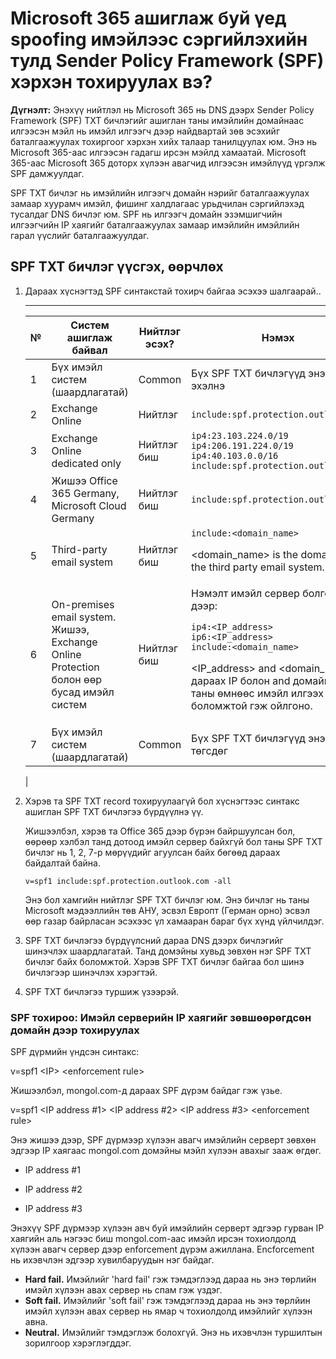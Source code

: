 # Microsoft 365 ашиглаж буй үед spoofing имэйлээс сэргийлэхийн тулд Sender Policy Framework (SPF) хэрхэн тохируулах вэ? 

 **Дүгнэлт:** Энэхүү нийтлэл нь Microsoft 365 нь DNS дээрх Sender Policy Framework (SPF) TXT бичлэгийг ашиглан таны имэйлийн домайнаас илгээсэн мэйл нь имэйл илгээгч дээр найдвартай зөв эсэхийг баталгаажуулах тохиргоог хэрхэн хийх талаар танилцуулах юм. Энэ нь Microsoft 365-аас илгээсэн гадагш ирсэн мэйлд хамаатай. Microsoft 365-аас Microsoft 365 доторх хүлээн авагчид илгээсэн имэйлүүд үргэлж SPF дамжуулдаг.

SPF TXT бичлэг нь имэйлийн илгээгч домайн нэрийг баталгаажуулах замаар хуурамч имэйл, фишинг халдлагаас урьдчилан сэргийлэхэд тусалдаг DNS бичлэг юм. SPF нь илгээгч домайн эзэмшигчийн илгээгчийн IP хаягийг баталгаажуулах замаар имэйлийн имэйлийн гарал үүслийг баталгаажуулдаг.


##  SPF TXT бичлэг үүсгэх, өөрчлөх

1. Дараах хүснэгтэд SPF синтакстай тохирч байгаа эсэхээ шалгаарай..

   ****

   |№|Систем ашиглаж байвал|Нийтлэг эсэх?|Нэмэх|
   |---|---|---|---|
   |1|Бүх имэйл систем (шаардлагатай)|Common| Бүх SPF TXT бичлэгүүд энэ утгаас эхэлнэ|`v=spf1`|
   |2|Exchange Online|Нийтлэг|`include:spf.protection.outlook.com`|
   |3|Exchange Online dedicated only|Нийтлэг биш|`ip4:23.103.224.0/19` <br> `ip4:206.191.224.0/19` <br> `ip4:40.103.0.0/16` <br> `include:spf.protection.outlook.com`|
   |4|Жишээ Office 365 Germany, Microsoft Cloud Germany|Нийтлэг биш|`include:spf.protection.outlook.de`|
   |5|Third-party email system|Нийтлэг биш|`include:<domain_name>` <p> \<domain_name\> is the domain of the third party email system.|
   |6|On-premises email system. Жишээ, Exchange Online Protection болон өөр бусад имэйл систем|Нийтлэг биш|Нэмэлт имэйл сервер болгон дээр: <p> `ip4:<IP_address>` <br> `ip6:<IP_address>` <br> `include:<domain_name>` <p> \<IP_address\> and \<domain_name\> дараах IP болон and домайнууд нь таны өмнөөс имэйл илгээх боломжтой гэж ойлгоно.
   |7|Бүх имэйл систем (шаардлагатай)|Common| Бүх SPF TXT бичлэгүүд энэ утгаар төгсдөг|`<enforcement rule>` <p> Энэ нь хэд хэдэн утгатай байж болно. Дараах утгыг танд санал болгож байна `-all`.|
   |

2. Хэрэв та SPF TXT record тохируулаагүй бол  хүснэгтээс синтакс ашиглан SPF TXT бичлэгээ бүрдүүлнэ үү.

   Жишээлбэл, хэрэв та Office 365 дээр бүрэн байршуулсан бол, өөрөөр хэлбэл танд дотоод имэйл сервер байхгүй бол таны SPF TXT бичлэг нь 1, 2, 7-р мөрүүдийг агуулсан байх бөгөөд дараах байдалтай байна.

   ```text
   v=spf1 include:spf.protection.outlook.com -all
   ```

    Энэ бол хамгийн нийтлэг SPF TXT бичлэг юм. Энэ бичлэг нь таны Microsoft мэдээллийн төв АНУ, эсвэл Европт (Герман орно) эсвэл өөр газар байрласан эсэхээс үл хамааран бараг бүх хүнд үйлчилдэг.
 

3. SPF TXT бичлэгээ бүрдүүлсний дараа DNS дээрх бичлэгийг шинэчлэх шаардлагатай. Танд домэйны хувьд зөвхөн нэг SPF TXT бичлэг байх боломжтой. Хэрэв SPF TXT бичлэг байгаа бол шинэ бичлэгээр шинэчлэх хэрэгтэй. 

4. SPF TXT бичлэгээ туршиж үзээрэй.

### SPF тохироо: Имэйл серверийн IP хаягийг зөвшөөрөгдсөн домайн дээр тохируулах 
<a name="SPFBasicsIPaddresses"> </a>

SPF дүрмийн үндсэн синтакс: 

v=spf1 \<IP\> \<enforcement rule\>

Жишээлбэл, mongol.com-д дараах SPF дүрэм байдаг гэж үзье.

v=spf1 \<IP address #1\> \<IP address #2\> \<IP address #3\> \<enforcement rule\>

Энэ жишээ дээр, SPF дүрмээр хүлээн авагч имэйлийн серверт зөвхөн эдгээр IP хаягаас mongol.com домэйны мэйл хүлээн авахыг зааж өгдөг.

- IP address #1

- IP address #2

- IP address #3

Энэхүү SPF дүрмээр хүлээн авч буй имэйлийн серверт эдгээр гурван IP хаягийн аль нэгээс биш mongol.com-аас имэйл ирсэн тохиолдолд хүлээн авагч сервер дээр enforcement дүрэм ажиллана. Encforcement нь ихэвчлэн эдгээр хувилбаруудын нэг байдаг.

- **Hard fail.** Имэйлийг 'hard fail' гэж тэмдэглээд дараа нь энэ төрлийн имэйл хүлээн авах сервер нь спам гэж үздэг.
- **Soft fail.** Имэйлийг 'soft fail' гэж тэмдэглээд дараа нь энэ төрлйин имэйл хүлээн авах сервер нь ямар ч тохиолдолд имэйлийг хүлээн авна. 
- **Neutral.** Имэйлийг тэмдэглэж болохгүй. Энэ нь ихэвчлэн туршилтын зорилгоор хэрэглэгддэг.
